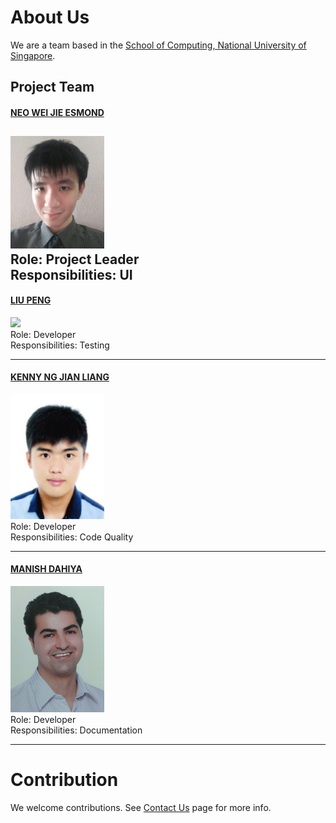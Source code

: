 # About Us

We are a team based in the [School of Computing, National University of Singapore](http://www.comp.nus.edu.sg).

## Project Team

#### [NEO WEI JIE ESMOND](http://github.com/zeticious) <br>
<img src="images/zeticious.jpg" width="150"><br>
Role: Project Leader <br>
Responsibilities: UI 
-----

#### [LIU PENG](http://github.com/lproperty)
<img src="images/JoshuaLee.jpg" width="150"><br>
Role: Developer <br>
Responsibilities: Testing

-----

#### [KENNY NG JIAN LIANG](http://github.com/kennyngdsc)
<img src="images/kennyngdsc.jpg" width="150"><br>
Role: Developer <br>
Responsibilities: Code Quality

-----

#### [MANISH DAHIYA](http://github.com/Manish1Dahiya)
<img src="images/manish1dahiya.jpg" width="150"><br>
Role: Developer <br>
Responsibilities: Documentation

-----

# Contribution

We welcome contributions. See [Contact Us](ContactUs.md) page for more info.
